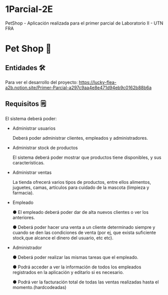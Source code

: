 # 1Parcial-2E
PetShop - Aplicación realizada para el primer parcial de Laboratorio II - UTN FRA

# Pet Shop 🐶

## Entidades 🛠️

Para ver el desarrollo del proyecto:
https://lucky-flea-a2b.notion.site/Primer-Parcial-a297c9aa4e8e471d94eb9c0162b88b6a



## Requisitos 🗒️

El sistema deberá poder: 

- Administrar usuarios
    
    Deberá poder administrar clientes, empleados y administradores.
    
- Administrar stock de productos
    
    El sistema deberá poder mostrar que productos tiene disponibles, y sus características.
    
- Administrar ventas
    
    La tienda ofrecerá varios tipos de productos, entre ellos alimentos, juguetes, camas, artículos para cuidado de la mascota (limpieza y farmacia).
    

- Empleado
    
    ● El empleado deberá poder dar de alta nuevos clientes o ver los anteriores. 
    
    ● Deberá poder hacer una venta a un cliente determinado siempre y cuando se den las condiciones de venta (por ej, que exista suficiente stock,que alcance el dinero del usuario, etc etc).
    
- Administrador
    
    ● Deberá poder realizar las mismas tareas que el empleado. 
    
    ● Podrá acceder a ver la información de todos los empleados registrados en la aplicación y editarlo si es necesario.
    
    ● Podrá ver la facturación total de todas las ventas realizadas hasta el momento.(hardcodeadas)
